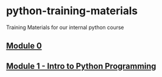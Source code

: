 # python-training-materials
Training Materials for our internal python course

## [Module 0](Module%200/readme.md)
## [Module 1 - Intro to Python Programming](Module%201/Overview.ipynb)
